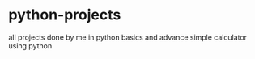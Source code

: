 # python-projects
all projects done by me in python basics and advance
simple calculator using python
